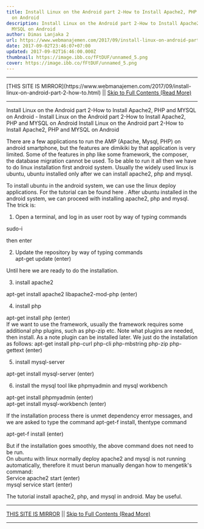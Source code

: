 ```yaml
---
title: Install Linux on the Android part 2-How to Install Apache2, PHP and MYSQL
  on Android
description: Install Linux on the Android part 2-How to Install Apache2, PHP and
  MYSQL on Android
author: Dimas Lanjaka 2
url: https://www.webmanajemen.com/2017/09/install-linux-on-android-part-2-how-to.html
date: 2017-09-02T23:46:07+07:00
updated: 2017-09-02T16:46:00.000Z
thumbnail: https://image.ibb.co/fFtDUF/unnamed_5.png
cover: https://image.ibb.co/fFtDUF/unnamed_5.png
---
```


<hr/> [THIS SITE IS MIRROR](https://www.webmanajemen.com/2017/09/install-linux-on-android-part-2-how-to.html) || <a href="https://www.webmanajemen.com/2017/09/install-linux-on-android-part-2-how-to.html" rel="follow" class="button" id="read-more">Skip to Full Contents (Read More)</a> <hr/> Install Linux on the Android part 2-How to Install Apache2, PHP and MYSQL on Android - Install Linux on the Android part 2-How to Install Apache2, PHP and MYSQL on Android Install Linux on the Android part 2-How to Install Apache2, PHP and MYSQL     on Android




There are a few applications to run the AMP (Apache, Mysql, PHP) on             android smartphone, but the features are dimikiki by that             application is very limited. Some of the features in php like some             framework, the composer, the database migration cannot be used. To             be able to run it all then we have to do linux installation first             android system. Usually the widely used linux is ubuntu, ubuntu             installed only after we can install apache2, php and mysql.         

To install ubuntu in the android system, we can use the linux             deploy applications. For the tutorial can be found                             here                        . After ubuntu installed in the android system, we can proceed with             installing apache2, php and mysql. The trick is:         

1. Open a terminal, and log in as user root by way of typing             commands         

sudo-i         

then enter         

2. Update the repository by way of typing commands         
apt-get update (enter)         

Until here we are ready to do the installation.         

3. install apache2         

apt-get install apache2 libapache2-mod-php (enter)         

4. install php         

apt-get install php (enter)         
If we want to use the framework, usually the framework requires some additional php plugins, such as php-zip etc. Note what plugins are needed, then install. As a note plugin can be installed later. We just do the installation as follows:
apt-get install php-curl php-cli php-mbstring php-zip php-gettext             (enter)         

5. install mysql-server         

apt-get install mysql-server (enter)         

6. install the mysql tool like phpmyadmin and mysql workbench         

apt-get install phpmyadmin (enter)         
apt-get install mysql-workbench (enter)         


If the installation process there is unmet dependency error             messages, and we are asked to type the command apt-get-f install,             thentype command         

apt-get-f install (enter)         

But if the installation goes smoothly, the above command does not             need to be run.         
On ubuntu with linux normally deploy apache2 and mysql is not             running automatically, therefore it must berun manually dengan how             to mengetik's command:         
Service apache2 start (enter)         
mysql service start (enter)         


The tutorial install apache2, php, and mysql in android. May be             useful. <hr/> [THIS SITE IS MIRROR](https://www.webmanajemen.com/2017/09/install-linux-on-android-part-2-how-to.html) || <a href="https://www.webmanajemen.com/2017/09/install-linux-on-android-part-2-how-to.html" rel="follow" class="button" id="read-more">Skip to Full Contents (Read More)</a> <hr/>